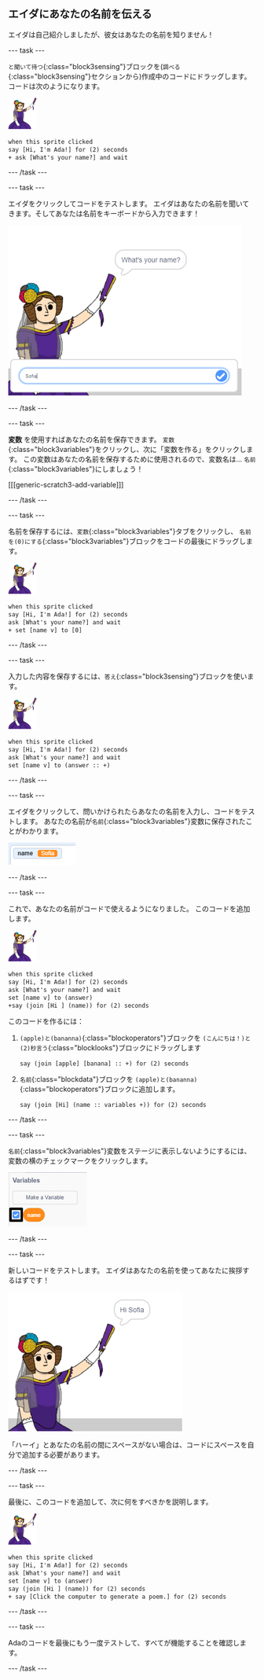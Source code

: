 ## エイダにあなたの名前を伝える

エイダは自己紹介しましたが、彼女はあなたの名前を知りません！

\--- task \---

`と聞いて待つ`{:class="block3sensing"}ブロックを(`調べる`{:class="block3sensing"}セクションから)作成中のコードにドラッグします。 コードは次のようになります。

![ada スプライト](images/ada-sprite.png)

```blocks3
when this sprite clicked
say [Hi, I'm Ada!] for (2) seconds
+ ask [What's your name?] and wait
```

\--- /task \---

\--- task \---

エイダをクリックしてコードをテストします。 エイダはあなたの名前を聞いてきます。そしてあなたは名前をキーボードから入力できます！

![あなたの名前を尋ねるadaスプライト](images/poetry-input.png)

\--- /task \---

\--- task \---

**変数** を使用すればあなたの名前を保存できます。 `変数`{:class="block3variables"}をクリックし、次に「変数を作る」をクリックします。 この変数はあなたの名前を保存するために使用されるので、変数名は... `名前`{:class="block3variables"}にしましょう！

[[[generic-scratch3-add-variable]]]

\--- /task \---

\--- task \---

名前を保存するには、`変数`{:class="block3variables"}タブをクリックし、 `名前を(0)にする`{:class="block3variables"}ブロックをコードの最後にドラッグします。

![ada スプライト](images/ada-sprite.png)

```blocks3
when this sprite clicked
say [Hi, I'm Ada!] for (2) seconds
ask [What's your name?] and wait
+ set [name v] to [0]
```

\--- /task \---

\--- task \---

入力した内容を保存するには、`答え`{:class="block3sensing"}ブロックを使います。

![ada スプライト](images/ada-sprite.png)

```blocks3
when this sprite clicked
say [Hi, I'm Ada!] for (2) seconds
ask [What's your name?] and wait
set [name v] to (answer :: +)
```

\--- /task \---

\--- task \---

エイダをクリックして、問いかけられたらあなたの名前を入力し、コードをテストします。 あなたの名前が`名前`{:class="block3variables"}変数に保存されたことがわかります。

![スクリーンショット](images/poetry-name-test.png)

\--- /task \---

\--- task \---

これで、あなたの名前がコードで使えるようになりました。 このコードを追加します。

![ada スプライト](images/ada-sprite.png)

```blocks3
when this sprite clicked
say [Hi, I'm Ada!] for (2) seconds
ask [What's your name?] and wait
set [name v] to (answer)
+say (join [Hi ] (name)) for (2) seconds 
```

このコードを作るには：

1. `(apple)と(bananna)`{:class="blockoperators"}ブロックを `(こんにちは！)と(2)秒言う`{:class="blocklooks"}ブロックにドラッグします
    
    ```blocks3
    say (join [apple] [banana] :: +) for (2) seconds
    ```

2. `名前`{:class="blockdata"}ブロックを `(apple)と(bananna)`{:class="blockoperators"}ブロックに追加します。
    
    ```blocks3
    say (join [Hi] (name :: variables +)) for (2) seconds
    ```

\--- /task \---

\--- task \---

`名前`{:class="block3variables"}変数をステージに表示しないようにするには、変数の横のチェックマークをクリックします。

![名前変数のチェックマーク](images/poetry-tick-annotated.png)

\--- /task \---

\--- task \---

新しいコードをテストします。 エイダはあなたの名前を使ってあなたに挨拶するはずです！

![スクリーンショット](images/poetry-name-test2.png)

「ハーイ」とあなたの名前の間にスペースがない場合は、コードにスペースを自分で追加する必要があります。

\--- /task \---

\--- task \---

最後に、このコードを追加して、次に何をすべきかを説明します。

![ada スプライト](images/ada-sprite.png)

```blocks3
when this sprite clicked
say [Hi, I'm Ada!] for (2) seconds
ask [What's your name?] and wait
set [name v] to (answer)
say (join [Hi ] (name)) for (2) seconds 
+ say [Click the computer to generate a poem.] for (2) seconds 
```

\--- /task \---

\--- task \---

Adaのコードを最後にもう一度テストして、すべてが機能することを確認します。

\--- /task \---